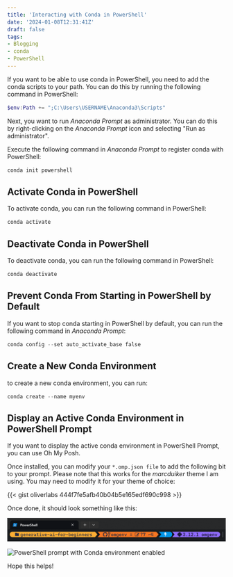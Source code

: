 ```yaml
---
title: 'Interacting with Conda in PowerShell'
date: '2024-01-08T12:31:41Z'
draft: false
tags:
- Blogging
- conda
- PowerShell
---
```


If you want to be able to use conda in PowerShell, you need to add the conda scripts to your path. You can do this by running the following command in PowerShell:

```powershell
$env:Path += ";C:\Users\USERNAME\Anaconda3\Scripts"
```

Next, you want to run _Anaconda Prompt_ as administrator. You can do this by right-clicking on the _Anaconda Prompt_ icon and selecting "Run as administrator".

Execute the following command in _Anaconda Prompt_ to register conda with PowerShell:

```powershell
conda init powershell
```

## Activate Conda in PowerShell

To activate conda, you can run the following command in PowerShell:

```powershell
conda activate
```

## Deactivate Conda in PowerShell

To deactivate conda, you can run the following command in PowerShell:

```powershell
conda deactivate
```

## Prevent Conda From Starting in PowerShell by Default

If you want to stop conda starting in PowerShell by default, you can run the following command in _Anaconda Prompt_:

```powershell
conda config --set auto_activate_base false
```

## Create a New Conda Environment
to create a new conda environment, you can run:

```powershell
conda create --name myenv
```

## Display an Active Conda Environment in PowerShell Prompt

If you want to display the active conda environment in PowerShell Prompt, you can use Oh My Posh. 

Once installed, you can modify your `*.omp.json file` to add the following bit to your prompt. Please note that this works for the _marcduiker_ theme I am using. You may need to modify it for your theme of choice:

{{< gist oliverlabs 444f7fe5afb40b04b5e165edf690c998 >}}

Once done, it should look something like this:

![PowerShell prompt with Conda environment enabled](/static/img/conda-powershell-prompt.png)

![PowerShell prompt with Conda environment enabled](img/conda-powershell-prompt.png)

Hope this helps!
